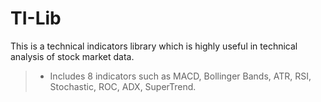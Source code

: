# TI-Lib
This is a technical indicators library which is highly useful in technical analysis of stock market data.

> * Includes 8 indicators such as MACD, Bollinger Bands, ATR, RSI, 
>   Stochastic, ROC, ADX, SuperTrend.
